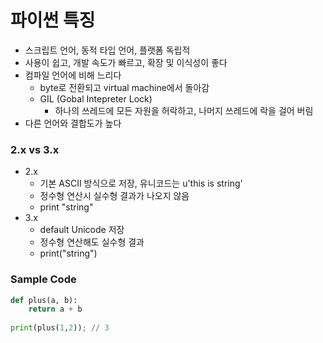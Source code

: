 # 파이썬 특징
* 스크립트 언어, 동적 타입 언어, 플랫폼 독립적
* 사용이 쉽고, 개발 속도가 빠르고, 확장 및 이식성이 좋다
* 컴파일 언어에 비해 느리다
  * byte로 전환되고 virtual machine에서 돌아감
  * GIL (Gobal Intepreter Lock)
    * 하나의 쓰레드에 모든 자원을 허락하고, 나머지 쓰레드에 락을 걸어 버림
* 다른 언어와 결합도가 높다

### 2.x vs 3.x
* 2.x
  * 기본 ASCII 방식으로 저장, 유니코드는 u'this is string'
  * 정수형 연산시 실수형 결과가 나오지 않음
  * print "string"
* 3.x
  * default Unicode 저장
  * 정수형 연산해도 실수형 결과
  * print("string")


### Sample Code
```python
def plus(a, b):
    return a + b
    
print(plus(1,2)); // 3    
```